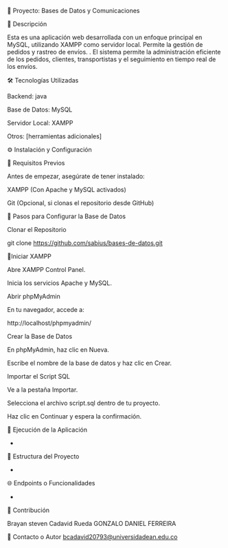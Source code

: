 📌 Proyecto: Bases de Datos y Comunicaciones

📖 Descripción

Esta es una aplicación web desarrollada con un enfoque principal en MySQL, utilizando XAMPP como servidor local. Permite la gestión de pedidos y rastreo de envíos. . El sistema permite la administración eficiente de los pedidos, clientes, transportistas y el seguimiento en tiempo real de los envíos.

🛠️ Tecnologías Utilizadas

Backend: java

Base de Datos: MySQL

Servidor Local: XAMPP

Otros: [herramientas adicionales]

⚙️ Instalación y Configuración

🔹 Requisitos Previos

Antes de empezar, asegúrate de tener instalado:

XAMPP (Con Apache y MySQL activados)

Git (Opcional, si clonas el repositorio desde GitHub)

🔹 Pasos para Configurar la Base de Datos

Clonar el Repositorio

git clone https://github.com/sabius/bases-de-datos.git

🔹Iniciar XAMPP

Abre XAMPP Control Panel.

Inicia los servicios Apache y MySQL.

Abrir phpMyAdmin

En tu navegador, accede a:

http://localhost/phpmyadmin/

Crear la Base de Datos

En phpMyAdmin, haz clic en Nueva.

Escribe el nombre de la base de datos y haz clic en Crear.

Importar el Script SQL

Ve a la pestaña Importar.

Selecciona el archivo script.sql dentro de tu proyecto.

Haz clic en Continuar y espera la confirmación.

🚀 Ejecución de la Aplicación

-

📂 Estructura del Proyecto

-

🌐 Endpoints o Funcionalidades

-

🤝 Contribución

Brayan steven Cadavid Rueda
GONZALO DANIEL FERREIRA

📧 Contacto o Autor
bcadavid20793@universidadean.edu.co
